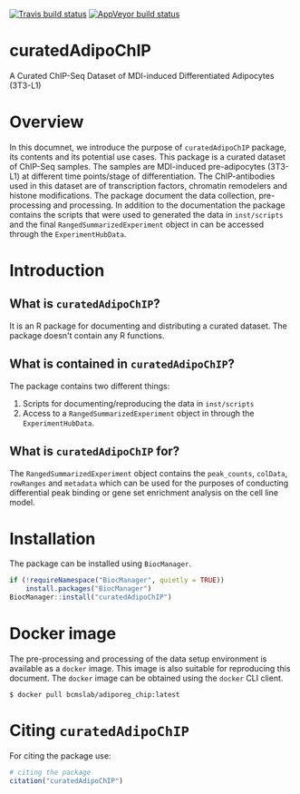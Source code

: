 [![Travis build status](https://travis-ci.org/MahShaaban/curatedAdipoChIP.svg?branch=master)](https://travis-ci.org/MahShaaban/curatedAdipoChIP)
[![AppVeyor build status](https://ci.appveyor.com/api/projects/status/github/MahShaaban/curatedAdipoChIP?branch=master&svg=true)](https://ci.appveyor.com/project/MahShaaban/curatedAdipoChIP)

# curatedAdipoChIP

A Curated ChIP-Seq Dataset of MDI-induced Differentiated Adipocytes (3T3-L1)

# Overview

In this documnet, we introduce the purpose of `curatedAdipoChIP` package,
its contents and its potential use cases. This package is a curated dataset of
ChIP-Seq samples. The samples are MDI-induced pre-adipocytes (3T3-L1) at
different time points/stage of differentiation. The ChIP-antibodies used in 
this dataset are of transcription factors, chromatin remodelers and histone 
modifications. The package document the data collection, pre-processing and 
processing. In addition to the documentation the package contains the scripts
that were used to generated the data in `inst/scripts` and the final
`RangedSummarizedExperiment` object in can be accessed through the
`ExperimentHubData`.

# Introduction

## What is `curatedAdipoChIP`?

It is an R package for documenting and distributing a curated dataset. The 
package doesn't contain any R functions.

## What is contained in `curatedAdipoChIP`?

The package contains two different things:

1. Scripts for documenting/reproducing the data in `inst/scripts`
2. Access to a `RangedSummarizedExperiment` object in through the
`ExperimentHubData`.

## What is `curatedAdipoChIP` for?

The `RangedSummarizedExperiment` object contains the `peak_counts`, `colData`,
`rowRanges` and `metadata` which can be used for the purposes of conducting 
differential peak binding or gene set enrichment analysis on the cell line 
model.

# Installation

The package can be installed using `BiocManager`.

```r
if (!requireNamespace("BiocManager", quietly = TRUE))
    install.packages("BiocManager")
BiocManager::install("curatedAdipoChIP")
```

# Docker image

The pre-processing and processing of the data setup environment is available as
a `docker` image. This image is also suitable for reproducing this document. 
The `docker` image can be obtained using the `docker` CLI client.

```
$ docker pull bcmslab/adiporeg_chip:latest
```

# Citing `curatedAdipoChIP`

For citing the package use:

```r
# citing the package
citation("curatedAdipoChIP")
```
